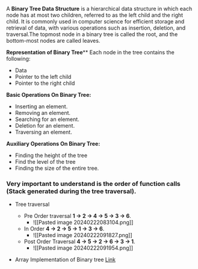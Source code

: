 
A **Binary Tree Data Structure** is a hierarchical data structure in which each node has at most two children, referred to as the left child and the right child. It is commonly used in computer science for efficient storage and retrieval of data, with various operations such as insertion, deletion, and traversal.The topmost node in a binary tree is called the root, and the bottom-most nodes are called leaves.

**Representation of Binary Tree****
Each node in the tree contains the following:
-  Data
-  Pointer to the left child
-  Pointer to the right child

**Basic Operations On Binary Tree:**
- Inserting an element.
- Removing an element.
- Searching for an element.
- Deletion for an element.
- Traversing an element.

 **Auxiliary Operations On Binary Tree:**
-  Finding the height of the tree
-  Find the level of the tree
-  Finding the size of the entire tree.





### Very important to understand is the order of function calls (Stack generated during the tree traversal).




* Tree traversal
	* Pre Order traversal **1 -> 2 -> 4 -> 5 -> 3 -> 6**.
		* ![[Pasted image 20240222083104.png]] 
	*  In Order **4 -> 2 -> 5 -> 1 -> 3 -> 6**.
		* ![[Pasted image 20240222091827.png]]
	* Post Order Traversal **4 -> 5 -> 2 -> 6 -> 3 -> 1**.
		* ![[Pasted image 20240222091954.png]]




* Array Implementation of Binary tree [Link](https://www.geeksforgeeks.org/binary-tree-array-implementation/)

```
 Case 1:** (0 -> n-1) 
 
	if (say)father=p; 
	then left_son=(2*p)+1; 
	and right_son=(2*p)+2;

       A(0)    
     /   \
    B(1)  C(2)  
  /   \      \
 D(3)  E(4)   F(6)


Case 2:** (1 —> n)

	if (say)father=p; 
	then left_son=(2*p); 
	and right_son=(2*p)+1;
	
      A(1)    
     /   \
    B(2)  C(3)  
  /   \      \
 D(4)  E(5)   F(7)
```

